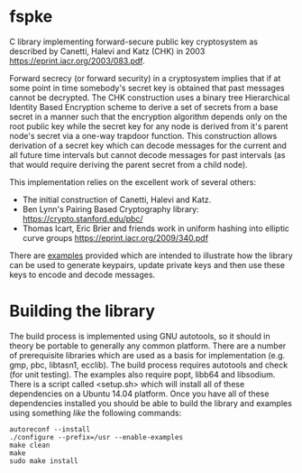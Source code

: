 # fspke

C library implementing forward-secure public key cryptosystem as described
by Canetti, Halevi and Katz (CHK) in 2003 <https://eprint.iacr.org/2003/083.pdf>. 

Forward secrecy (or forward security) in a cryptosystem implies that if at
some point in time somebody's secret key is obtained that past messages
cannot be decrypted. The CHK construction uses a binary tree Hierarchical
Identity Based Encryption scheme to derive a set of secrets from a base secret
in a manner such that the encryption algorithm depends only on the root public
key while the secret key for any node is derived from it's parent node's secret
via a one-way trapdoor function. This construction allows derivation of a secret
key which can decode messages for the current and all future time intervals
but cannot decode messages for past intervals (as that would require deriving
the parent secret from a child node).

This implementation relies on the excellent work of several others:
* The initial construction of Canetti, Halevi and Katz.
* Ben Lynn's Pairing Based Cryptography library: <https://crypto.stanford.edu/pbc/>
* Thomas Icart, Eric Brier and friends work in uniform hashing into elliptic curve groups <https://eprint.iacr.org/2009/340.pdf>

There are [examples](examples) provided which are intended to illustrate how the library
can be used to generate keypairs, update private keys and then use these keys
to encode and decode messages.

# Building the library

The build process is implemented using GNU autotools, so it should in theory
be portable to generally any common platform. There are a number of prerequisite
libraries which are used as a basis for implementation (e.g. gmp, pbc,
libtasn1, ecclib). The build process requires autotools and check (for unit testing).
The examples also require popt, libb64 and libsodium. There is a script called
<setup.sh> which will install all of these dependencies on a Ubuntu 14.04 platform.
Once you have all of these dependencies installed you should be able to build the
library and examples using something *like* the following commands:

```
autoreconf --install
./configure --prefix=/usr --enable-examples
make clean
make
sudo make install
```
